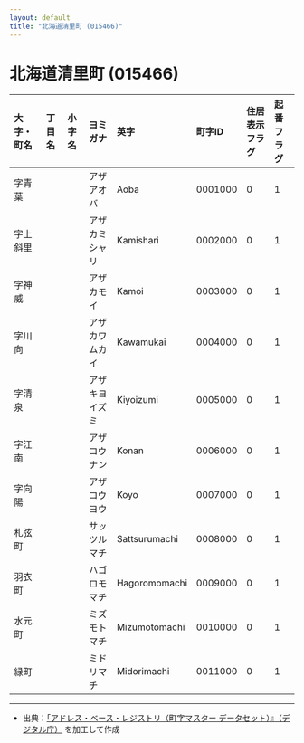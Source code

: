 ```yaml
---
layout: default
title: "北海道清里町 (015466)"
---
```


# 北海道清里町 (015466)

| 大字・町名 | 丁目名 | 小字名 | ヨミガナ | 英字 | 町字ID | 住居表示フラグ | 起番フラグ |
|:---|:---|:---|:---|:---|:---|:---|:---|
| 字青葉 |  |  | アザアオバ | Aoba | 0001000 | 0 | 1 |
| 字上斜里 |  |  | アザカミシャリ | Kamishari | 0002000 | 0 | 1 |
| 字神威 |  |  | アザカモイ | Kamoi | 0003000 | 0 | 1 |
| 字川向 |  |  | アザカワムカイ | Kawamukai | 0004000 | 0 | 1 |
| 字清泉 |  |  | アザキヨイズミ | Kiyoizumi | 0005000 | 0 | 1 |
| 字江南 |  |  | アザコウナン | Konan | 0006000 | 0 | 1 |
| 字向陽 |  |  | アザコウヨウ | Koyo | 0007000 | 0 | 1 |
| 札弦町 |  |  | サッツルマチ | Sattsurumachi | 0008000 | 0 | 1 |
| 羽衣町 |  |  | ハゴロモマチ | Hagoromomachi | 0009000 | 0 | 1 |
| 水元町 |  |  | ミズモトマチ | Mizumotomachi | 0010000 | 0 | 1 |
| 緑町 |  |  | ミドリマチ | Midorimachi | 0011000 | 0 | 1 |

---

- 出典：[「アドレス・ベース・レジストリ（町字マスター データセット）』（デジタル庁）](https://www.digital.go.jp/policies/base_registry_address/) を加工して作成